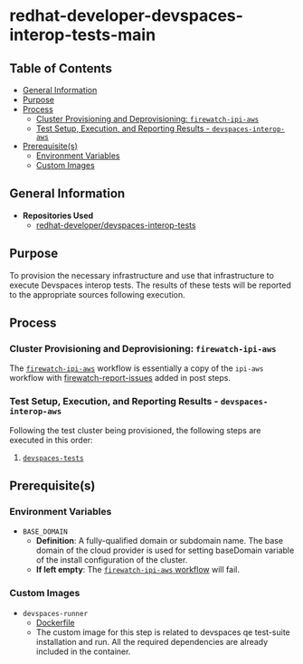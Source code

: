 # redhat-developer-devspaces-interop-tests-main<!-- omit from toc -->

## Table of Contents<!-- omit from toc -->

- [General Information](#general-information)
- [Purpose](#purpose)
- [Process](#process)
  - [Cluster Provisioning and Deprovisioning: `firewatch-ipi-aws`](#cluster-provisioning-and-deprovisioning-firewatch-ipi-aws)
  - [Test Setup, Execution, and Reporting Results - `devspaces-interop-aws`](#test-setup-execution-and-reporting-results---devspaces-interop-aws)
- [Prerequisite(s)](#prerequisites)
  - [Environment Variables](#environment-variables)
  - [Custom Images](#custom-images)

## General Information

- **Repositories Used**
    - [redhat-developer/devspaces-interop-tests](https://github.com/redhat-developer/devspaces-interop-tests/tree/main)

## Purpose

To provision the necessary infrastructure and use that infrastructure to execute Devspaces interop tests. The results of these tests will be reported to the appropriate sources following execution.

## Process

### Cluster Provisioning and Deprovisioning: `firewatch-ipi-aws`

The [`firewatch-ipi-aws`](../../../step-registry/firewatch/ipi/aws/README.md) workflow is essentially a copy of the `ipi-aws` workflow with [firewatch-report-issues](../../../step-registry/firewatch/report-issues/firewatch-report-issues-ref.yaml) added in post steps.

### Test Setup, Execution, and Reporting Results - `devspaces-interop-aws`

Following the test cluster being provisioned, the following steps are executed in this order:

1. [`devspaces-tests`](../../../step-registry/devspaces/tests/README.md)

## Prerequisite(s)

### Environment Variables

- `BASE_DOMAIN`
    - **Definition**: A fully-qualified domain or subdomain name. The base domain of the cloud provider is used for setting baseDomain variable of the install configuration of the cluster.
    - **If left empty**: The [`firewatch-ipi-aws` workflow](../../../step-registry/ipi/aws/firewatch-ipi-aws-workflow.yaml) will fail.

### Custom Images

- `devspaces-runner`
    - [Dockerfile](https://github.com/redhat-developer/devspaces-interop-tests/blob/main/interop/Dockerfile)
    - The custom image for this step is related to devspaces qe test-suite installation and run. All the required dependencies are already included in the container.